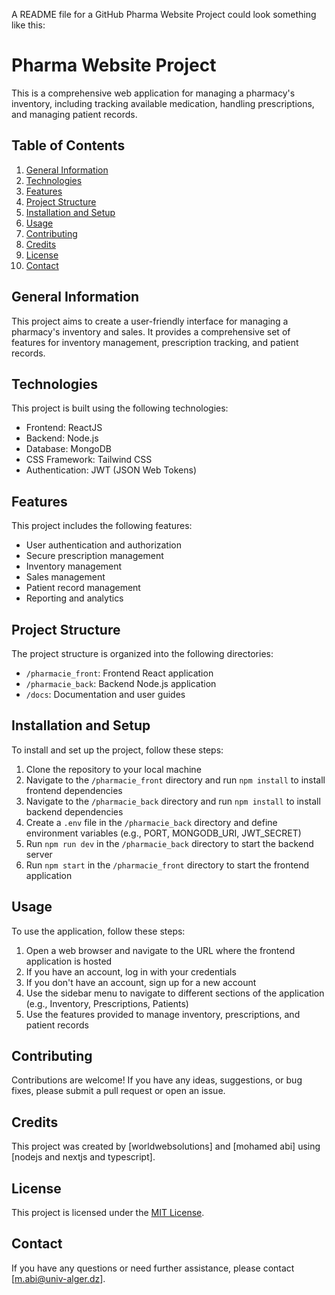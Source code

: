 A README file for a GitHub Pharma Website Project could look something like this:

# Pharma Website Project

This is a comprehensive web application for managing a pharmacy's inventory, including tracking available medication, handling prescriptions, and managing patient records.

## Table of Contents

1. [General Information](#general-information)
2. [Technologies](#technologies)
3. [Features](#features)
4. [Project Structure](#project-structure)
5. [Installation and Setup](#installation-and-setup)
6. [Usage](#usage)
7. [Contributing](#contributing)
8. [Credits](#credits)
9. [License](#license)
10. [Contact](#contact)

## General Information

This project aims to create a user-friendly interface for managing a pharmacy's inventory and sales. It provides a comprehensive set of features for inventory management, prescription tracking, and patient records.

## Technologies

This project is built using the following technologies:

- Frontend: ReactJS
- Backend: Node.js
- Database: MongoDB
- CSS Framework: Tailwind CSS
- Authentication: JWT (JSON Web Tokens)

## Features

This project includes the following features:

- User authentication and authorization
- Secure prescription management
- Inventory management
- Sales management
- Patient record management
- Reporting and analytics

## Project Structure

The project structure is organized into the following directories:

- `/pharmacie_front`: Frontend React application
- `/pharmacie_back`: Backend Node.js application
- `/docs`: Documentation and user guides

## Installation and Setup

To install and set up the project, follow these steps:

1. Clone the repository to your local machine
2. Navigate to the `/pharmacie_front` directory and run `npm install` to install frontend dependencies
3. Navigate to the `/pharmacie_back` directory and run `npm install` to install backend dependencies
4. Create a `.env` file in the `/pharmacie_back` directory and define environment variables (e.g., PORT, MONGODB_URI, JWT_SECRET)
5. Run `npm run dev` in the `/pharmacie_back` directory to start the backend server
6. Run `npm start` in the `/pharmacie_front` directory to start the frontend application

## Usage

To use the application, follow these steps:

1. Open a web browser and navigate to the URL where the frontend application is hosted
2. If you have an account, log in with your credentials
3. If you don't have an account, sign up for a new account
4. Use the sidebar menu to navigate to different sections of the application (e.g., Inventory, Prescriptions, Patients)
5. Use the features provided to manage inventory, prescriptions, and patient records

## Contributing

Contributions are welcome! If you have any ideas, suggestions, or bug fixes, please submit a pull request or open an issue.

## Credits

This project was created by [worldwebsolutions] and [mohamed abi] using [nodejs and nextjs and typescript].

## License

This project is licensed under the [MIT License](LICENSE).

## Contact

If you have any questions or need further assistance, please contact [m.abi@univ-alger.dz].
